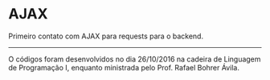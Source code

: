 # AJAX

Primeiro contato com AJAX para requests para o backend.

---

O códigos foram desenvolvidos no dia 26/10/2016 na cadeira de Linguagem de Programação I, enquanto ministrada pelo Prof. Rafael Bohrer Ávila.
